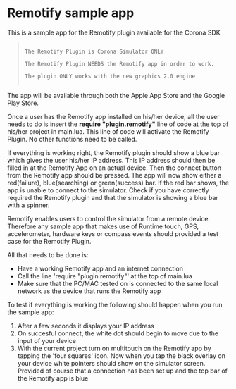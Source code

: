Remotify sample app
===================

This is a sample app for the Remotify plugin available for the Corona SDK

> ~~~~~~~~~~ IMPORTANT, MUST READ ~~~~~~~~~~
>
> The Remotify Plugin is Corona Simulator ONLY
>
> The Remotify Plugin NEEDS the Remotify app in order to work.
>
> The plugin ONLY works with the new graphics 2.0 engine
>  

The app will be available through both the Apple App Store and the Google Play Store.

Once a user has the Remotify app installed on his/her device, all the user needs to do is insert the **require "plugin.remotify"**
line of code at the top of his/her project in main.lua. This line of code will activate the Remotify Plugin. No other functions need to be called.

If everything is working right, the Remotify plugin should show a blue bar which gives the user his/her IP address. This IP address should then be filled in at the Remotify App on an actual device. Then the connect button from the Remotify app should be pressed. The app will now show either a red(failure), blue(searching) or green(success) bar. If the red bar shows, the app is unable to connect to the simulator. Check if you have correctly required the Remotify plugin and that the simulator is showing a blue bar with a spinner.

Remotify enables users to control the simulator from a remote device. Therefore any sample app that makes use of Runtime touch, GPS, accelerometer, hardware keys or compass events should provided a test case for the Remotify Plugin.

All that needs to be done is:

* Have a working Remotify app and an internet connection
* Call the line 'require "plugin.remotify"' at the top of main.lua
* Make sure that the PC/MAC tested on is connected to the same local network as the device that runs the Remotify app


To test if everything is working the following should happen when you run the sample app:

1. After a few seconds it displays your IP address
2. On succesful connect, the white dot should begin to move due to the input of your device
3. With the current project turn on multitouch on the Remotify app by tapping the 'four squares' icon. Now when you tap the black overlay on your device white pointers should show on the simulator screen. Provided of course that a connection has been set up and the top bar of the Remotify app is blue